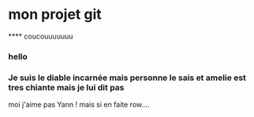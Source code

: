 # mon projet git

**** coucouuuuuuu

### hello


### Je suis le diable incarnée mais personne le sais et amelie est tres chiante mais je lui dit pas


moi j'aime pas Yann ! mais si en faite row.... 


